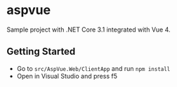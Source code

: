 # aspvue
Sample project with .NET Core 3.1 integrated with Vue 4.

## Getting Started

* Go to `src/AspVue.Web/ClientApp` and run `npm install`
* Open in Visual Studio and press f5


